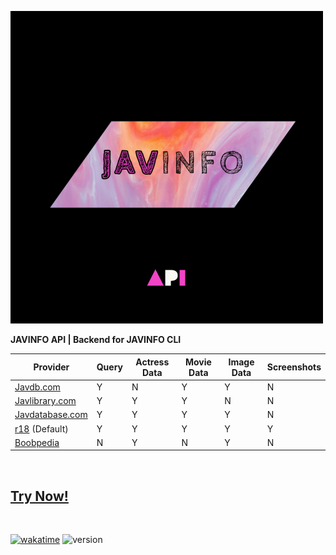 
![Logo](./src/logo.png)


<b>JAVINFO API | Backend for JAVINFO CLI</b>


| Provider                                        | Query  | Actress Data    | Movie Data  | Image Data  | Screenshots  |
|------------------------------------------------ |------- |---------------- |------------ |------------ |------------  |
| [Javdb.com](https://javdb.com/)                 | Y      | N               | Y           | Y           |  N           |
| [Javlibrary.com](https://www.javdatabase.com/)  | Y      | Y               | Y           | N           |  N           |
| [Javdatabase.com](https://www.javlibrary.com/)  | Y      | Y               | Y           | Y           |  N           |
| [r18](http://r18.com/)    (Default)             | Y      | Y               | Y           | Y           |  Y           |
| [Boobpedia](https://www.boobpedia.com/)         | N      | Y               | N           | Y           |  N           |

<br>

## [Try Now!](https://javinfo-api.up.railway.app/demo)

<!-- [![Codacy Badge](https://app.codacy.com/project/badge/Grade/6606c0b6f2c2407989b2628792de8060)](https://www.codacy.com/gh/iamrony777/JavInfo-api/dashboard?utm_source=github.com&amp;utm_medium=referral&amp;utm_content=iamrony777/JavInfo-api&amp;utm_campaign=Badge_Grade) -->

<br>

[![wakatime](https://wakatime.com/badge/user/b5fd871e-e348-4c6e-9ae5-306590243750/project/5ccc4d18-5f78-4674-bd77-57a94ae53215.svg?style=for-the-badge)](https://wakatime.com/badge/user/b5fd871e-e348-4c6e-9ae5-306590243750/project/5ccc4d18-5f78-4674-bd77-57a94ae53215)
![version](https://img.shields.io/endpoint?url=https://javinfo-api.up.railway.app/version)
